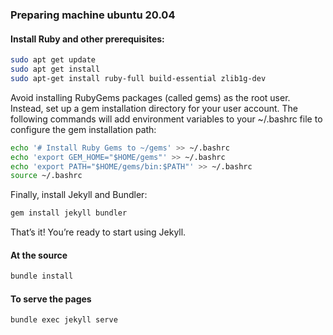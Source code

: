 ### Preparing machine ubuntu 20.04

#### Install Ruby and other prerequisites:
```sh
sudo apt get update
sudo apt get install
sudo apt-get install ruby-full build-essential zlib1g-dev
```

Avoid installing RubyGems packages (called gems) as the root user. Instead, set up a gem installation directory for your user account. The following commands will add environment variables to your ~/.bashrc file to configure the gem installation path:
```sh
echo '# Install Ruby Gems to ~/gems' >> ~/.bashrc
echo 'export GEM_HOME="$HOME/gems"' >> ~/.bashrc
echo 'export PATH="$HOME/gems/bin:$PATH"' >> ~/.bashrc
source ~/.bashrc
```

Finally, install Jekyll and Bundler:
```sh
gem install jekyll bundler
```
That’s it! You’re ready to start using Jekyll.

#### At the source
```sh
bundle install
```
#### To serve the pages

```sh
bundle exec jekyll serve
```


